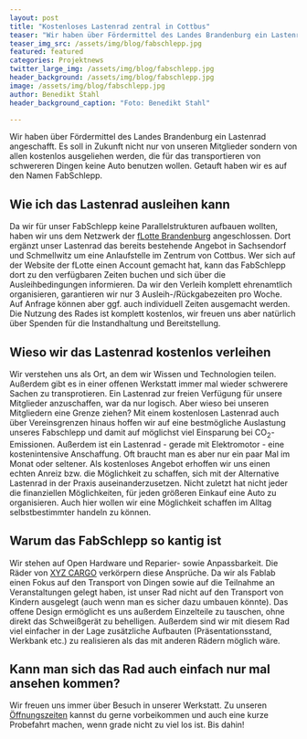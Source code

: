 ```yaml
---
layout: post
title: "Kostenloses Lastenrad zentral in Cottbus"
teaser: "Wir haben über Fördermittel des Landes Brandenburg ein Lastenrad angeschafft. Es soll in Zukunft nicht nur von unseren Mitglieder sondern von allen kostenlos ausgeliehen werden, die für das transportieren von schwereren Dingen keine Auto benutzen wollen. Getauft haben wir es auf den Namen FabSchlepp."
teaser_img_src: /assets/img/blog/fabschlepp.jpg
featured: featured
categories: Projektnews
twitter_large_img: /assets/img/blog/fabschlepp.jpg
header_background: /assets/img/blog/fabschlepp.jpg
image: /assets/img/blog/fabschlepp.jpg
author: Benedikt Stahl
header_background_caption: "Foto: Benedikt Stahl"

---
```

Wir haben über Fördermittel des Landes Brandenburg ein Lastenrad angeschafft. Es soll in Zukunft nicht nur von unseren Mitglieder sondern von allen kostenlos ausgeliehen werden, die für das transportieren von schwereren Dingen keine Auto benutzen wollen. Getauft haben wir es auf den Namen FabSchlepp.

## Wie ich das Lastenrad ausleihen kann
Da wir für unser FabSchlepp keine Parallelstrukturen aufbauen wollten, haben wir uns dem Netzwerk der [fLotte Brandenburg](https://flotte-brandenburg.de) angeschlossen. Dort ergänzt unser Lastenrad das bereits bestehende Angebot in Sachsendorf und Schmellwitz um eine Anlaufstelle im Zentrum von Cottbus. Wer sich auf der Website der fLotte einen Account gemacht hat, kann das FabSchlepp dort zu den verfügbaren Zeiten buchen und sich über die Ausleihbedingungen informieren. Da wir den Verleih komplett ehrenamtlich organisieren, garantieren wir nur 3 Ausleih-/Rückgabezeiten pro Woche. Auf Anfrage können aber ggf. auch individuell Zeiten ausgemacht werden. Die Nutzung des Rades ist komplett kostenlos, wir freuen uns aber natürlich über Spenden für die Instandhaltung und Bereitstellung.

## Wieso wir das Lastenrad kostenlos verleihen
Wir verstehen uns als Ort, an dem wir Wissen und Technologien teilen. Außerdem gibt es in einer offenen Werkstatt immer mal wieder schwerere Sachen zu transprotieren. Ein Lastenrad zur freien Verfügung für unsere Mitglieder anzuschaffen, war da nur logisch. Aber wieso bei unseren Mitgliedern eine Grenze ziehen? 
Mit einem kostenlosen Lastenrad auch über Vereinsgrenzen hinaus hoffen wir auf eine bestmögliche Auslastung unseres Fabschlepp und damit auf möglichst viel Einsparung bei CO<sub>2</sub>-Emissionen. 
Außerdem ist ein Lastenrad - gerade mit Elektromotor - eine kostenintensive Anschaffung. Oft braucht man es aber nur ein paar Mal im Monat oder seltener. Als kostenloses Angebot erhoffen wir uns einen echten Anreiz bzw. die Möglichkeit zu schaffen, sich mit der Alternative Lastenrad in der Praxis auseinanderzusetzen. 
Nicht zuletzt hat nicht jeder die finanziellen Möglichkeiten, für jeden größeren Einkauf eine Auto zu organisieren. Auch hier wollen wir eine Möglichkeit schaffen im Alltag selbstbestimmter handeln zu können. 

## Warum das FabSchlepp so kantig ist
Wir stehen auf Open Hardware und Reparier- sowie Anpassbarkeit. Die Räder von [XYZ CARGO](http://www.xyzcargo.com/de/raeder/) verkörpern diese Ansprüche. Da wir als Fablab einen Fokus auf den Transport von Dingen sowie auf die Teilnahme an Veranstaltungen gelegt haben, ist unser Rad nicht auf den Transport von Kindern ausgelegt (auch wenn man es sicher dazu umbauen könnte). Das offene Design ermöglicht es uns außerdem Einzelteile zu tauschen, ohne direkt das Schweißgerät zu behelligen. Außerdem sind wir mit diesem Rad viel einfacher in der Lage zusätzliche Aufbauten (Präsentationsstand, Werkbank etc.) zu realisieren als das mit anderen Rädern möglich wäre.

## Kann man sich das Rad auch einfach nur mal ansehen kommen?
Wir freuen uns immer über Besuch in unserer Werkstatt. Zu unseren [Öffnungszeiten](https://community.fablab-cottbus.de/t/306) kannst du gerne vorbeikommen und auch eine kurze Probefahrt machen, wenn grade nicht zu viel los ist.
Bis dahin! 
